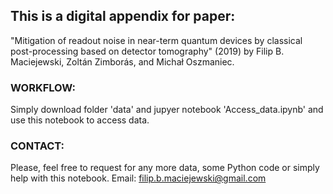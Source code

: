 ## This is a digital appendix for paper:
"Mitigation of readout noise in near-term quantum devices by classical post-processing based on detector tomography" (2019)
by Filip B. Maciejewski, Zoltán Zimborás, and Michał Oszmaniec.

### WORKFLOW: 
Simply download folder 'data' and jupyer notebook 'Access_data.ipynb' and use this notebook to access data.

### CONTACT: 
Please, feel free to request for any more data, some Python code or simply help with this notebook.
Email: filip.b.maciejewski@gmail.com

